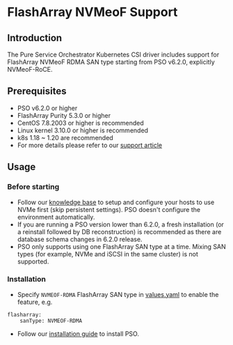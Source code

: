 # FlashArray NVMeoF Support

## Introduction

The Pure Service Orchestrator Kubernetes CSI driver includes support for FlashArray NVMeoF RDMA SAN type
starting from PSO v6.2.0, explicitly NVMeoF-RoCE.

## Prerequisites

* PSO v6.2.0 or higher
* FlashArray Purity 5.3.0 or higher
* CentOS 7.8.2003 or higher is recommended
* Linux kernel 3.10.0 or higher is recommended
* k8s 1.18 ~ 1.20 are recommended
* For more details please refer to our [support article](https://support.purestorage.com/Solutions/Linux/Procedures/NVMe//RoCE_Initiator_Setup_for_RHEL//CentOS_7.6)

## Usage

### Before starting

* Follow our [knowledge base](https://support.purestorage.com/Solutions/Linux/Procedures/NVMe//RoCE_Initiator_Setup_for_RHEL//CentOS_7.6)
to setup and configure your hosts to use NVMe first (skip persistent settings). PSO doesn't configure the environment automatically.
* If you are running a PSO version lower than 6.2.0, a fresh installation (or a reinstall followed by DB reconstruction) 
is recommended as there are database schema changes in 6.2.0 release.
* PSO only supports using one FlashArray SAN type at a time. Mixing SAN types (for example, NVMe and iSCSI in the same cluster) is not supported.

### Installation

* Specify `NVMEOF-RDMA` FlashArray SAN type in [values.yaml](../pure-pso/values.yaml) to enable the feature, e.g.
```
flasharray:
    sanType: NVMEOF-RDMA
```
* Follow our [installation guide](../pure-pso/README.md) to install PSO.


